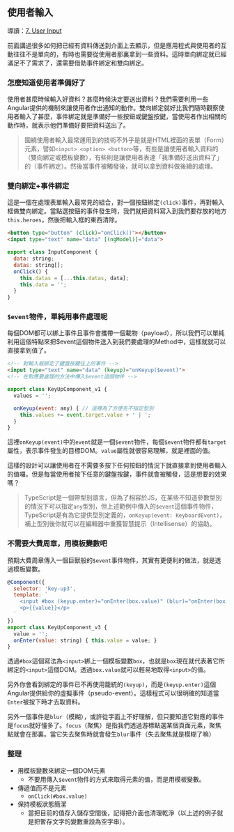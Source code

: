 ## 使用者輸入
導讀：[7. User Input](https://angular.io/docs/ts/latest/guide/user-input.html)


前面講過很多如何把已經有資料傳送到介面上去顯示，但是應用程式與使用者的互動往往不是單向的，有時也需要從使用者那裏拿到一些資料。這時單向綁定就已經滿足不了需求了，還需要借助事件綁定和雙向綁定。

### 怎麼知道使用者準備好了
使用者甚麼時候輸入好資料？甚麼時候決定要送出資料？我們需要利用一些Angular提供的機制來讓使用者作出通知的動作。雙向綁定就好比我們隨時觀察使用者輸入了甚麼，事件綁定就是準備好一些按鈕或鍵盤按鍵，當使用者作出相關的動作時，就表示他們準備好要把資料送出了。

> 圍繞使用者輸入最常運用到的技術不外乎是就是HTML裡面的表單（Form）元素，譬如```<input> <option> <button>```等，有些是讓使用者輸入資料的（雙向綁定或模板變數），有些則是讓使用者表達「我準備好送出資料了」的（事件綁定）。然後當事件被觸發後，就可以拿到資料做後續的處理。


### 雙向綁定+事件綁定
這是一個在處理表單輸入最常見的組合，對一個按鈕綁定```(click)```事件，再對輸入框做雙向綁定。當點選按鈕的事件發生時，我們就把資料寫入到我們要存放的地方```this.heroes```，然後把輸入框的東西清除。
```html
<button type="button" (click)="onClick()"></button>
<input type="text" name="data" [(ngModel)]="data">
```

```javascript
export class InputComponent {
  data: string;
  datas: string[];
  onClick() {
    this.datas = [...this.datas, data];
    this.data = '';
  }
}
```

### ```$event```物件，單純用事件處理呢
每個DOM都可以綁上事件且事件會攜帶一個載物（payload），所以我們可以單純利用這個特點來把$event這個物件送入到我們要處理的Method中，這樣就就可以直接拿到值了。
```html
<!-- 對輸入框綁定了鍵盤按鍵往上的事件 -->
<input type="text" name="data" (keyup)="onKeyup($event)">
<!-- 在對應要處理的方法中傳入$event這個物件 -->
```

```javascript
export class KeyUpComponent_v1 {
  values = '';

  onKeyup(event: any) { // 這裡為了方便先不指定型別
    this.values += event.target.value + ' | ';
  }
}
```
這裡```onKeyup(event)```中的```event```就是一個```$event```物件，每個```$event```物件都有```target```屬性，表示事件發生的目標DOM。```value```屬性就很容易理解，就是裡面的值。


這樣的設計可以讓使用者在不需要多按下任何按鈕的情況下就直接拿到使用者輸入的值囉。但是每當使用者按下任意的鍵盤按鍵，事件就會被觸發，這是想要的效果嗎？

> TypeScript是一個帶型別語言，但為了相容於JS，在某些不知道參數型別的情況下可以指定```any```型別，但上述範例中傳入的```$event```這個事件物件，TypeScript是有為它提供型別定義的，```onKeyup(event: KeyboardEvent)```，補上型別後你就可以在編輯器中重獲智慧提示（Intellisense）的協助。


### 不需要大費周章，用模板變數吧
預期大費周章傳入一個巨獸般的```$event```事件物件，其實有更便利的做法，就是透過模板變數。
```javascript
@Component({
  selector: 'key-up3',
  template: `
    <input #box (keyup.enter)="onEnter(box.value)" (blur)="onEnter(box.value)">
    <p>{{value}}</p>
  `
})
export class KeyUpComponent_v3 {
  value = '';
  onEnter(value: string) { this.value = value; }
}
```

透過```#box```這個寫法為```<input>```綁上一個模板變數```box```，也就是```box```現在就代表著它所綁定的```<input>```這個DOM。透過```box.value```就可以輕易地取得```<input>```的值。


另外你會看到綁定的事件已不再使用籠統的```(keyup)```，而是```(keyup.enter)```這個Angular提供給你的虛擬事件（pseudo-event）。這樣程式可以很明確的知道當```Enter```被按下時才去取資料。


另外一個事件是```blur```（模糊），或許從字面上不好理解，但只要知道它對應的事件是```focus```就好懂多了。```focus```（聚焦）是指我們透過游標點選某個頁面元素，聚焦點就會在那裏。當它失去聚焦時就會發生```blur```事件（失去聚焦就是模糊了嘛）


### 整理
- 用模板變數來綁定一個DOM元素
  - 不要用傳入```$event```物件的方式來取得元素的值，而是用模板變數。
- 傳遞值而不是元素
  - ```onClick(#box.value)```
- 保持模板狀態簡潔
  - 當把目前的值存入儲存空間後，記得把介面也清理乾淨（以上述的例子就是把暫存文字的變數重設為空字串）。
